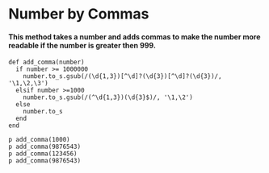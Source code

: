 # Number by Commas
#### This method takes a number and adds commas to make the number more readable if the number is greater then 999.
```
def add_comma(number)
  if number >= 1000000
    number.to_s.gsub(/(\d{1,3})[^\d]?(\d{3})[^\d]?(\d{3})/, '\1,\2,\3')
  elsif number >=1000
    number.to_s.gsub(/(^\d{1,3})(\d{3}$)/, '\1,\2')
  else
    number.to_s
  end
end
  
p add_comma(1000)   
p add_comma(9876543)    
p add_comma(123456)   
p add_comma(9876543)  
```